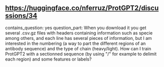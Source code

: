 ## https://huggingface.co/nferruz/ProtGPT2/discussions/34

contains_question: yes
question_part: When you download it you get several .csv.gz files with headers containing information such as specie among others, and each line has several pieces of information, but I am interested in the numbering (a way to part the different regions of an antibody sequence) and the type of chain (heavy/light). How can I train ProtGPT2 with a sectionned sequence (by using "/" for example to delimit each region) and some features or labels?